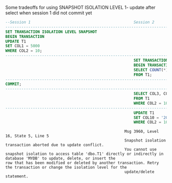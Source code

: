 Some tradeoffs for using SNAPSHOT ISOLATION LEVEL
1- update after select when session 1 did not commit yet

```SQL
--Session 1                                             Session 2
-------------------------------------------------------------------------------------------------------------------------------------------
SET TRANSACTION ISOLATION LEVEL SNAPSHOT
BEGIN TRANSACTION
UPDATE T1
SET COL1 = 5000
WHERE COL2 = 10;
-------------------------------------------------------------------------------------------------------------------------------------------
                                                        SET TRANSACTION ISOLATION LEVEL SNAPSHOT
                                                        BEGIN TRANSACTION
                                                        SELECT COUNT(*)
                                                        FROM T1;
-------------------------------------------------------------------------------------------------------------------------------------------
COMMIT;
-------------------------------------------------------------------------------------------------------------------------------------------
                                                        SELECT COL3, COL4, COL5, COL6, COL7
                                                        FROM T1
                                                        WHERE COL2 = 10;
-------------------------------------------------------------------------------------------------------------------------------------------
                                                        UPDATE T1
                                                        SET COL10 = '2000-01-01 01:10:20'
                                                        WHERE COL2 = 10;
```
                                                        Msg 3960, Level 16, State 5, Line 5
                                                        Snapshot isolation transaction aborted due to update conflict.
                                                        You cannot use snapshot isolation to access table 'dbo.T1' directly or indirectly in database 'MYDB' to update, delete, or insert the                                                          row that has been modified or deleted by another transaction. Retry the transaction or change the isolation level for the             
                                                        update/delete statement.

